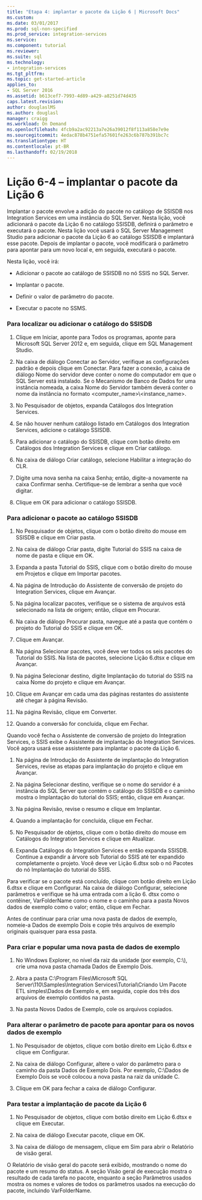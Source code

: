 ```yaml
---
title: "Etapa 4: implantar o pacote da Lição 6 | Microsoft Docs"
ms.custom: 
ms.date: 03/01/2017
ms.prod: sql-non-specified
ms.prod_service: integration-services
ms.service: 
ms.component: tutorial
ms.reviewer: 
ms.suite: sql
ms.technology:
- integration-services
ms.tgt_pltfrm: 
ms.topic: get-started-article
applies_to:
- SQL Server 2016
ms.assetid: b613cef7-7993-4d89-a429-a8251d74d435
caps.latest.revision: 
author: douglaslMS
ms.author: douglasl
manager: craigg
ms.workload: On Demand
ms.openlocfilehash: 4fcb9a2ac92213a7e26a39012f8f113a858e7e9e
ms.sourcegitcommit: 4edac878b4751efa57601fe263c6b787b391bc7c
ms.translationtype: HT
ms.contentlocale: pt-BR
ms.lasthandoff: 02/19/2018
---
```

# <a name="lesson-6-4---deploying-the-lesson-6-package"></a>Lição 6-4 – implantar o pacote da Lição 6
Implantar o pacote envolve a adição do pacote no catálogo de SSISDB nos Integration Services em uma instância do SQL Server. Nesta lição, você adicionará o pacote da Lição 6 no catálogo SSISDB, definirá o parâmetro e executará o pacote. Nesta lição você usará o SQL Server Management Studio para adicionar o pacote da Lição 6 ao catálogo SSISDB e implantará esse pacote. Depois de implantar o pacote, você modificará o parâmetro para apontar para um novo local e, em seguida, executará o pacote.  
  
Nesta lição, você irá:  
  
-   Adicionar o pacote ao catálogo de SSISDB no nó SSIS no SQL Server.  
  
-   Implantar o pacote.  
  
-   Definir o valor de parâmetro do pacote.  
  
-   Executar o pacote no SSMS.  
  
### <a name="to-locate-or-add-the-ssisdb-catalog"></a>Para localizar ou adicionar o catálogo do SSISDB  
  
1.  Clique em Iniciar, aponte para Todos os programas, aponte para Microsoft SQL Server 2012 e, em seguida, clique em SQL Management Studio.  
  
2.  Na caixa de diálogo Conectar ao Servidor, verifique as configurações padrão e depois clique em Conectar. Para fazer a conexão, a caixa de diálogo Nome do servidor deve conter o nome do computador em que o SQL Server está instalado. Se o Mecanismo de Banco de Dados for uma instância nomeada, a caixa Nome do Servidor também deverá conter o nome da instância no formato <computer_name>\\<instance_name>.  
  
3.  No Pesquisador de objetos, expanda Catálogos dos Integration Services.  
  
4.  Se não houver nenhum catálogo listado em Catálogos dos Integration Services, adicione o catálogo SSISDB.  
  
5.  Para adicionar o catálogo do SSISDB, clique com botão direito em Catálogos dos Integration Services e clique em Criar catálogo.  
  
6.  Na caixa de diálogo Criar catálogo, selecione Habilitar a integração do CLR.  
  
7.  Digite uma nova senha na caixa Senha; então, digite-a novamente na caixa Confirmar senha. Certifique-se de lembrar a senha que você digitar.  
  
8.  Clique em OK para adicionar o catálogo SSISDB.  
  
### <a name="to-add-the-package-to-the-ssisdb-catalog"></a>Para adicionar o pacote ao catálogo SSISDB  
  
1.  No Pesquisador de objetos, clique com o botão direito do mouse em SSISDB e clique em Criar pasta.  
  
2.  Na caixa de diálogo Criar pasta, digite Tutorial do SSIS na caixa de nome de pasta e clique em OK.  
  
3.  Expanda a pasta Tutorial do SSIS, clique com o botão direito do mouse em Projetos e clique em Importar pacotes.  
  
4.  Na página de Introdução do Assistente de conversão de projeto do Integration Services, clique em Avançar.  
  
5.  Na página localizar pacotes, verifique se o sistema de arquivos está selecionado na lista de origem; então, clique em Procurar.  
  
6.  Na caixa de diálogo Procurar pasta, navegue até a pasta que contém o projeto do Tutorial do SSIS e clique em OK.  
  
7.  Clique em Avançar.  
  
8.  Na página Selecionar pacotes, você deve ver todos os seis pacotes do Tutorial do SSIS. Na lista de pacotes, selecione Lição 6.dtsx e clique em Avançar.  
  
9. Na página Selecionar destino, digite Implantação do tutorial do SSIS na caixa Nome do projeto e clique em Avançar.  
  
10. Clique em Avançar em cada uma das páginas restantes do assistente até chegar à página Revisão.  
  
11. Na página Revisão, clique em Converter.  
  
12. Quando a conversão for concluída, clique em Fechar.  
  
Quando você fecha o Assistente de conversão de projeto do Integration Services, o SSIS exibe o Assistente de implantação do Integration Services. Você agora usará esse assistente para implantar o pacote da Lição 6.  
  
1.  Na página de Introdução do Assistente de implantação do Integration Services, revise as etapas para implantação do projeto e clique em Avançar.  
  
2.  Na página Selecionar destino, verifique se o nome do servidor é a instância do SQL Server que contém o catálogo do SSISDB e o caminho mostra o Implantação do tutorial do SSIS; então, clique em Avançar.  
  
3.  Na página Revisão, revise o resumo e clique em Implantar.  
  
4.  Quando a implantação for concluída, clique em Fechar.  
  
5.  No Pesquisador de objetos, clique com o botão direito do mouse em Catálogos do Integration Services e clique em Atualizar.  
  
6.  Expanda Catálogos do Integration Services e então expanda SSISDB. Continue a expandir a árvore sob Tutorial do SSIS até ter expandido completamente o projeto. Você deve ver Lição 6.dtsx sob o nó Pacotes do nó Implantação do tutorial do SSIS.  
  
Para verificar se o pacote está concluído, clique com botão direito em Lição 6.dtsx e clique em Configurar. Na caixa de diálogo Configurar, selecione parâmetros e verifique se há uma entrada com a lição 6. dtsx como o contêiner, VarFolderName como o nome e o caminho para a pasta Novos dados de exemplo como o valor; então, clique em Fechar.  
  
Antes de continuar para criar uma nova pasta de dados de exemplo, nomeie-a Dados de exemplo Dois e copie três arquivos de exemplo originais quaisquer para essa pasta.  
  
### <a name="to-create-and-populate-a-new-sample-data-folder"></a>Para criar e popular uma nova pasta de dados de exemplo  
  
1.  No Windows Explorer, no nível da raiz da unidade (por exemplo, C:\\), crie uma nova pasta chamada Dados de Exemplo Dois.  
  
2.  Abra a pasta C:\Program Files\Microsoft SQL Server\110\Samples\Integration Services\Tutorial\Criando Um Pacote ETL simples\Dados de Exemplo e, em seguida, copie dos três dos arquivos de exemplo contidos na pasta.  
  
3.  Na pasta Novos Dados de Exemplo, cole os arquivos copiados.  
  
### <a name="to-change-the-package-parameter-to-point-to-the-new-sample-data"></a>Para alterar o parâmetro de pacote para apontar para os novos dados de exemplo  
  
1.  No Pesquisador de objetos, clique com botão direito em Lição 6.dtsx e clique em Configurar.  
  
2.  Na caixa de diálogo Configurar, altere o valor do parâmetro para o caminho da pasta Dados de Exemplo Dois. Por exemplo, C:\Dados de Exemplo Dois se você colocou a nova pasta na raiz da unidade C.  
  
3.  Clique em OK para fechar a caixa de diálogo Configurar.  
  
### <a name="to-test-the-lesson-6-package-deployment"></a>Para testar a implantação de pacote da Lição 6  
  
1.  No Pesquisador de objetos, clique com botão direito em Lição 6.dtsx e clique em Executar.  
  
2.  Na caixa de diálogo Executar pacote, clique em OK.  
  
3.  Na caixa de diálogo de mensagem, clique em Sim para abrir o Relatório de visão geral.  
  
O Relatório de visão geral do pacote será exibido, mostrando o nome do pacote e um resumo do status. A seção Visão geral de execução mostra o resultado de cada tarefa no pacote, enquanto a seção Parâmetros usados mostra os nomes e valores de todos os parâmetros usados na execução do pacote, incluindo VarFolderName.  
  
  
  
